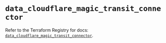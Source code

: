 # `data_cloudflare_magic_transit_connector`

Refer to the Terraform Registry for docs: [`data_cloudflare_magic_transit_connector`](https://registry.terraform.io/providers/cloudflare/cloudflare/5.11.0/docs/data-sources/magic_transit_connector).
